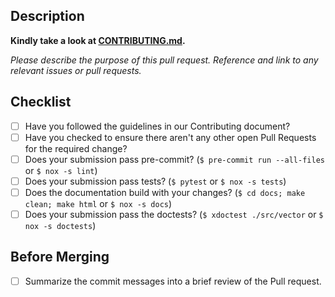 ## Description

**Kindly take a look at [CONTRIBUTING.md](https://github.com/scikit-hep/vector/blob/main/.github/CONTRIBUTING.md).**

_Please describe the purpose of this pull request. Reference and link to any relevant issues or pull requests._

## Checklist

- [ ] Have you followed the guidelines in our Contributing document?
- [ ] Have you checked to ensure there aren't any other open Pull Requests for the required change?
- [ ] Does your submission pass pre-commit? (`$ pre-commit run --all-files` or `$ nox -s lint`)
- [ ] Does your submission pass tests? (`$ pytest` or `$ nox -s tests`)
- [ ] Does the documentation build with your changes? (`$ cd docs; make clean; make html` or `$ nox -s docs`)
- [ ] Does your submission pass the doctests? (`$ xdoctest ./src/vector` or `$ nox -s doctests`)

## Before Merging

- [ ] Summarize the commit messages into a brief review of the Pull request.
